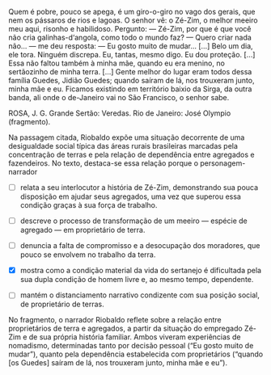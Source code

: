 

Quem é pobre, pouco se apega, é um giro-o-giro no vago dos gerais, que nem os pássaros de rios e lagoas. O senhor vê: o Zé-Zim, o melhor meeiro meu aqui, risonho e habilidoso. Pergunto: — Zé-Zim, por que é que você não cria galinhas-d‘angola, como todo o mundo faz? — Quero criar nada não… — me deu resposta: — Eu gosto muito de mudar… \[…] Belo um dia, ele tora. Ninguém discrepa. Eu, tantas, mesmo digo. Eu dou proteção. \[…] Essa não faltou também à minha mãe, quando eu era menino, no sertãozinho de minha terra. \[…] Gente melhor do lugar eram todos dessa família Guedes, Jidião Guedes; quando saíram de lá, nos trouxeram junto, minha mãe e eu. Ficamos existindo em território baixio da Sirga, da outra banda, ali onde o de-Janeiro vai no São Francisco, o senhor sabe.

ROSA, J. G. Grande Sertão: Veredas. Rio de Janeiro: José Olympio (fragmento).

Na passagem citada, Riobaldo expõe uma situação decorrente de uma desigualdade social típica das áreas rurais brasileiras marcadas pela concentração de terras e pela relação de dependência entre agregados e fazendeiros. No texto, destaca-se essa relação porque o personagem-narrador



- [ ] relata a seu interlocutor a história de Zé-Zim, demonstrando sua pouca disposição em ajudar seus agregados, uma vez que superou essa condição graças à sua força de trabalho.
- [ ] descreve o processo de transformação de um meeiro — espécie de agregado — em proprietário de terra.
- [ ] denuncia a falta de compromisso e a desocupação dos moradores, que pouco se envolvem no trabalho da terra.
- [x] mostra como a condição material da vida do sertanejo é dificultada pela sua dupla condição de homem livre e, ao mesmo tempo, dependente.
- [ ] mantém o distanciamento narrativo condizente com sua posição social, de proprietário de terras.


No fragmento, o narrador Riobaldo reflete sobre a relação entre proprietários de terra e agregados, a partir da situação do empregado Zé-Zim e de sua própria história familiar. Ambos viveram experiências de nomadismo, determinadas tanto por decisão pessoal (“Eu gosto muito de mudar”), quanto pela dependência estabelecida com proprietários (“quando \[os Guedes] saíram de lá, nos trouxeram junto, minha mãe e eu”).

